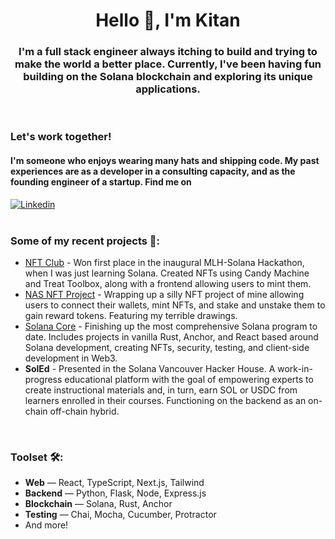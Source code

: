 <!--
**KitanGarcia/KitanGarcia** is a ✨ _special_ ✨ repository because its `README.md` (this file) appears on your GitHub profile.

Here are some ideas to get you started:

- 🔭 I’m currently working on ...
- 🌱 I’m currently learning ...
- 👯 I’m looking to collaborate on ...
- 🤔 I’m looking for help with ...
- 💬 Ask me about ...
- 📫 How to reach me: ...
- 😄 Pronouns: ...
- ⚡ Fun fact: ...
--> 
 
 
 <h1 align="center">Hello 👋, I'm Kitan </h1>  
 
<h3 align="center">I'm a full stack engineer always itching to build and trying to make the world a better place. Currently, I've been having fun building on the Solana blockchain and exploring its unique applications.</h3>
<br />

### Let's work together!
#### I'm someone who enjoys wearing many hats and shipping code. My past experiences are as a developer in a consulting capacity, and as the founding engineer of a startup. Find me on
[![Linkedin](https://img.shields.io/badge/LinkedIn-0077B5?style=for-the-badge&logo=linkedin&logoColor=white)](https://www.linkedin.com/in/kitangarcia/)
<br />
<br />

 ### Some of my recent projects 📂:
 * [NFT Club](https://github.com/KitanGarcia/NFT-Club) - Won first place in the inaugural MLH-Solana Hackathon, when I was just learning Solana. Created NFTs using Candy Machine and Treat Toolbox, along with a frontend allowing users to mint them.
 * [NAS NFT Project](https://github.com/KitanGarcia/NFT-Project) - Wrapping up a silly NFT project of mine allowing users to connect their wallets, mint NFTs, and stake and unstake them to gain reward tokens. Featuring my terrible drawings.
 * [Solana Core](https://github.com/KitanGarcia/Buildspace-solana-core) - Finishing up the most comprehensive Solana program to date. Includes projects in vanilla Rust, Anchor, and React based around Solana development, creating NFTs, security, testing, and client-side development in Web3.
 * __SolEd__ - Presented in the Solana Vancouver Hacker House. A work-in-progress educational platform with the goal of empowering experts to create instructional materials and, in turn, earn SOL or USDC from learners enrolled in their courses. Functioning on the backend as an on-chain off-chain hybrid.
 
 <br />
 
 ### Toolset 🛠️: 
 * __Web__ — React, TypeScript, Next.js, Tailwind
 * __Backend__ — Python, Flask, Node, Express.js
 * __Blockchain__ — Solana, Rust, Anchor
 * __Testing__ — Chai, Mocha, Cucumber, Protractor
 * And more!
